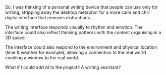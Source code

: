 So, I was thinking of a personal writing device that people can use only for writing, stripping away the desktop metaphor for a more calm and chill digital interface that removes distractions.

The writing interface responds visually to rhythm and emotion. The interface could also reflect thinking patterns with the content organising in a 3D space.

The interface could also respond to the environment and physical location (time & weather for example), allowing a connection to the real world enabling a window to the real world.

What if I could add AI to the project? A writing assistant?